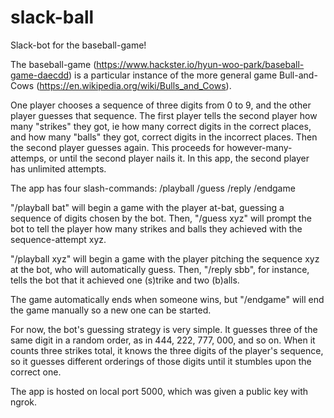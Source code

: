 # slack-ball
Slack-bot for the baseball-game!

The baseball-game (https://www.hackster.io/hyun-woo-park/baseball-game-daecdd) is a particular
instance of the more general game Bull-and-Cows (https://en.wikipedia.org/wiki/Bulls_and_Cows).

One player chooses a sequence of three digits from 0 to 9, and the other player guesses that sequence.
The first player tells the second player how many "strikes" they got, ie how many correct digits in
the correct places, and how many "balls" they got, correct digits in the incorrect places.
Then the second player guesses again. This proceeds for however-many-attemps, or until the second player nails it.
In this app, the second player has unlimited attempts. 

The app has four slash-commands:
  /playball
  /guess
  /reply
  /endgame
  
"/playball bat" will begin a game with the player at-bat, guessing a sequence of digits chosen by the bot. Then, 
"/guess xyz" will prompt the bot to tell the player how many strikes and balls they achieved with the sequence-attempt xyz.

"/playball xyz" will begin a game with the player pitching the sequence xyz at the bot, who will automatically guess. Then,
"/reply sbb", for instance, tells the bot that it achieved one (s)trike and two (b)alls.  

The game automatically ends when someone wins, but "/endgame" will end the game manually so a new one can be started.

For now, the bot's guessing strategy is very simple. It guesses three of the same digit in a random order, as in
444, 222, 777, 000, and so on. When it counts three strikes total, it knows the three digits of the player's sequence,
so it guesses different orderings of those digits until it stumbles upon the correct one. 

The app is hosted on local port 5000, which was given a public key with ngrok.
